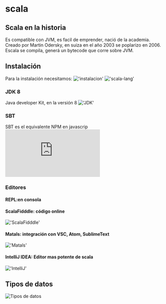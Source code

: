# scala
## Scala en la historia
Es compatible con JVM, es facil de emprender, nació de la academia.
Creado por Martin Odersky, en suiza en el año 2003 se poplarizo en 2006. 
Escala se compila, generá un bytecode que corre sobre JVM.

## Instalación 
Para la instalación necesitamos:
!['instalacion'](https://platzi.com/clases/1793-scala/26009-instalacion-de-las-herramientas/)
!['scala-lang'](https://www.scala-lang.org/download/)
### JDK 8
Java developer Kit, en la versión 8 
!['JDK'](https://openjdk.java.net/)
### SBT 
SBT es el equivalente NPM en javascrip 
!['SBT'](https://www.scala-sbt.org/download.html)

### Editores 
#### REPL:en consola
#### ScalaFidddle: código online 
!['ScalaFidddle'](https://scalafiddle.io/)
#### Matals: integración con VSC, Atom, SublimeText
!['Matals'](https://scalameta.org/metals/)
#### IntelliJ IDEA: Editor mas potente de scala
!['IntelliJ'](https://www.jetbrains.com/idea/)


## Tipos de datos 
![Tipos de datos](https://static.platzi.com/media/user_upload/unified-types-diagram-4aa16b7f-4b45-435c-96b4-496ebb371e1e.jpg "Tipos de datos")
